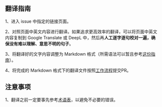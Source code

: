 ## 翻译指南

1、进入 issue 中指定的链接页面。

2、对照页面中英文内容进行翻译。如果追求更高效率的翻译，可以将页面中英文内容复制到 Google Translate 或 DeepL 中，然后再**人工逐字逐句校对一遍，确保没有难以理解、意思不明的句子**。

3、将翻译好的文字内容调整为 Markdown 格式（所需语法可以暂且参考[这份指南](https://github.com/JesseZhou-1/Markdown-Grammar-Instruction/blob/main/README.md)）。

4、将完成的 Markdown 格式下的翻译文件按照[工作流程](https://github.com/alc-beijing/translation/blob/master/docs/WORKFlOW.md)提交PR。

## 注意事项

1、翻译之前一定要事先参考[术语表](https://github.com/alc-beijing/translation/blob/master/docs/GLOSSARY.md)，以避免不必要的错误。
